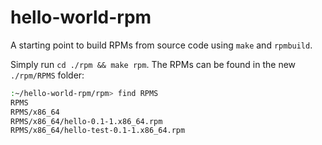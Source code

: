 # hello-world-rpm
A starting point to build RPMs from source code using `make` and `rpmbuild`.

Simply run `cd ./rpm && make rpm`. The RPMs can be found in the new `./rpm/RPMS` folder:

```bash
:~/hello-world-rpm/rpm> find RPMS
RPMS
RPMS/x86_64
RPMS/x86_64/hello-0.1-1.x86_64.rpm
RPMS/x86_64/hello-test-0.1-1.x86_64.rpm
```
